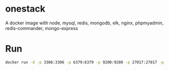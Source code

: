 # onestack
A docker image with node, mysql, redis, mongodb, elk, nginx, phpmyadmin, redis-commander, mongo-express

# Run

```bash
docker run -d -p 3306:3306 -p 6379:6379 -p 9200:9200 -p 27017:27017 -p 8080:8080 -p 8081:8081 -p 8082:8082 -p 8083:8083 -e "MYSQL_ROOT_PASSWORD=password" -e "MYSQL_DATABASE=database1;database2" -e "KIBANA_AUTH=username:password" seancheung/onestack:staging
```